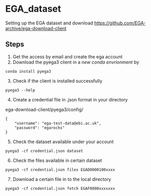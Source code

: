 # EGA_dataset
Setting up the EGA dataset and download
https://github.com/EGA-archive/ega-download-client
## Steps
1. Get the access by email and create the ega account
2. Download the pyega3 client in a _new conda envrionment_ by
```
conda install pyega3
```
3. Check if the client is installed successfully
```
pyega3 --help
```
4. Create a credential file in .json format in your directory

ega-download-client/pyega3/config/
```
{
    "username": "ega-test-data@ebi.ac.uk",
    "password": "egarocks"
}
```
5. Check the dataset available under your account
```
pyega3 -cf credential.json dataset
```
6. Check the files available in certain dataset
```
pyega3 -cf credential.json files EGAD0000100xxxx
```
7. Download a certain file in to the local directory
```
pyega3 -cf credential.json fetch EGAF0000xxxxxxx
```
